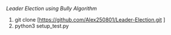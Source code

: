 *Leader Election using Bully Algorithm*


1. git clone [https://github.com/Alex250801/Leader-Election.git ]
2. python3 setup_test.py


